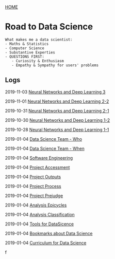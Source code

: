 [HOME](https://tane-rs.github.io)

# Road to Data Science

    What makes me a data scientist: 
    - Maths & Statistics    
    - Computer Science  
    - Substantive Experties  
    - QUESTIONS FIRST:  
       - Curiosity & Enthusiasm
       - Empathy & Sympathy for users' problems


## Logs

2019-11-03 [Neural Networks and Deep Learning 3](log/2019-11-03-00.md)

2019-11-01 [Neural Networks and Deep Learning 2-2](log/2019-11-01-00.md)

2019-10-31 [Neural Networks and Deep Learning 2-1](log/2019-10-31-00.md)

2019-10-30 [Neural Networks and Deep Learning 1-2](log/2019-10-30-00.md)

2019-10-28 [Neural Networks and Deep Learning 1-1](log/2019-10-28-00.md)

2019-01-04 [Data Science Team - Who](log/2019-10-04-11.md)

2019-01-04 [Data Science Team - When](log/2019-01-04-10.md)

2019-01-04 [Software Engineering](log/2019-01-04-09.md)

2019-01-04 [Project Accessment](log/2019-01-04-08.md)

2019-01-04 [Project Outputs](log/2019-01-04-07.md)

2019-01-04 [Project Process](log/2019-01-04-06.md)

2019-01-04 [Project Prejudge](log/2019-01-04-05.md)

2019-01-04 [Analysis Epicycles](log/2019-01-04-04.md)

2019-01-04 [Analysis Classification](log/2019-01-04-03.md)

2019-01-04 [Tools for DataSicence](log/2019-01-04-02.md)

2019-01-04 [Bookmarks about Data Science](log/2019-01-04-01.md)

2019-01-04 [Curriculum for Data Science](log/2019-01-04-00.md)

f
